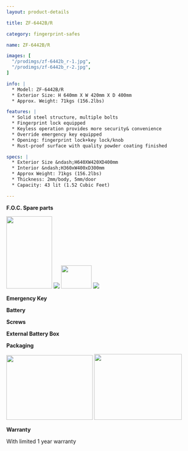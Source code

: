 ```yaml
---
layout: product-details

title: ZF-6442B/R

category: fingerprint-safes

name: ZF-6442B/R

images: [
  "/prodimgs/zf-6442b_r-1.jpg",
  "/prodimgs/zf-6442b_r-2.jpg",
]

info: |
  * Model: ZF-6442B/R
  * Exterior Size: H 640mm X W 420mm X D 400mm
  * Approx. Weight: 71kgs (156.2lbs)

features: |
  * Solid steel structure, multiple bolts
  * Fingerprint lock equipped
  * Keyless operation provides more security& convenience
  * Override emergency key equipped
  * Opening: fingerprint lock+key lock/knob
  * Rust-proof surface with quality powder coating finished

specs: |
  * Exterior Size &ndash;H640XW420XD400mm
  * Interior &ndash;H360xW400xD300mm
  * Approx Weight: 71kgs (156.2lbs)
  * Thickness: 2mm/body, 5mm/door
  * Capacity: 43 lit (1.52 Cubic Feet)

---
```


**F.O.C. Spare parts**

<img alt="" src="{PRODIMGS}/prodimgs/zf-6442b_r-3.jpg" style="width: 120px; height: 190px;" />

<img src="{PRODIMGS}/prodimgs/zf-6442b_r-4.jpg" />

<img alt="" src="{PRODIMGS}/prodimgs/zf-6442b_r-5.jpg" style="width: 80px; height: 61px;" />

<img src="{PRODIMGS}/prodimgs/zf-6442b_r-6.jpg" />

**Emergency Key**

**Battery**

**Screws**

**External Battery Box**

**Packaging**

<img alt="" src="{PRODIMGS}/prodimgs/zf-6442b_r-7.jpg" style="width: 227px; height: 170px;" />

<img alt="" src="{PRODIMGS}/prodimgs/zf-6442b_r-8.jpg" style="width: 230px; height: 173px;" />

**Warranty**

With limited 1 year warranty
